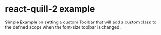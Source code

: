 # react-quill-2 example 
 Simple Example on setting a custom Toolbar that will add a custom class to the defined scope when the font-size toolbar is changed.

